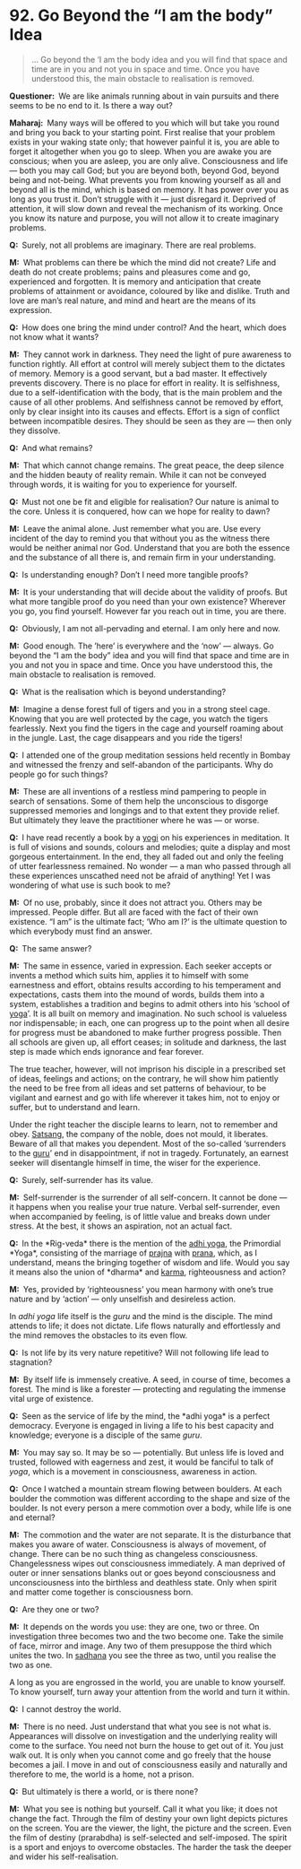 # 92. Go Beyond the “I am the body” Idea
> … Go beyond the ‘I am the body idea and you will find that space and time are in you and not you in space and time. Once you have 
understood this, the main obstacle to realisation is removed.</p>

<p><b>Questioner:</b> We are like animals running about in vain pursuits and there seems to be no end to it. 
Is there a way out?</p>

<p><b>Maharaj:</b> Many ways will be offered to you which will but take you round and bring you back to your 
starting point. First realise that your problem exists in your waking state only; that however painful it 
is, you are able to forget it altogether when you go to sleep. When you are awake you are 
conscious; when you are asleep, you are only alive. Consciousness and life — both you may call 
God; but you are beyond both, beyond God, beyond being and not-being. What prevents you from 
knowing yourself as all and beyond all is the mind, which is based on memory. It has power over you as long 
as you trust it. Don’t struggle with it — just disregard it. Deprived of attention, it will slow down and 
reveal the mechanism of its working. Once you know its nature and purpose, you will not allow it to 
create imaginary problems.</p>

<p><b>Q:</b> Surely, not all problems are imaginary. There are real problems.</p>

<p><b>M:</b> What problems can there be which the mind did not create? Life and death do not create 
problems; pains and pleasures come and go, experienced and forgotten. It is memory and 
anticipation that create problems of attainment or avoidance, coloured by like and dislike. Truth and 
love are man’s real nature, and mind and heart are the means of its expression.</p>

<p><b>Q:</b> How does one bring the mind under control? And the heart, which does not know what it wants?</p>

<p><b>M:</b> They cannot work in darkness. They need the light of pure awareness to function rightly. All 
effort at control will merely subject them to the dictates of memory. Memory is a good servant, but a 
bad master. It effectively prevents discovery. There is no place for effort in reality. It is selfishness, 
due to a self-identification with the body, that is the main problem and the cause of all other 
problems. And selfishness cannot be removed by effort, only by clear insight into its causes and 
effects. Effort is a sign of conflict between incompatible desires. They should be seen as they are — 
then only they dissolve.</p>

<p><b>Q:</b> And what remains?</p>

<p><b>M:</b> That which cannot change remains. The great peace, the deep silence and the hidden beauty of 
reality remain. While it can not be conveyed through words, it is waiting for you to experience for 
yourself.</p>

<p><b>Q:</b> Must not one be fit and eligible for realisation? Our nature is animal to the core. Unless it is 
conquered, how can we hope for reality to dawn?</p>

<p><b>M:</b> Leave the animal alone. Just remember what you are. Use every incident of the day to 
remind you that without you as the witness there would be neither animal nor God. Understand that 
you are both the essence and the substance of all there is, and remain firm in your understanding.</p>

<p><b>Q:</b> Is understanding enough? Don’t I need more tangible proofs?</p>

<p><b>M:</b> It is your understanding that will decide about the validity of proofs. But what more tangible 
proof do you need than your own existence? Wherever you go, you find yourself. However far you 
reach out in time, you are there.</p>

<p><b>Q:</b> Obviously, I am not all-pervading and eternal. I am only here and now.</p>

<p><b>M:</b> Good enough. The ’here’ is everywhere and the ‘now’ — always. Go beyond the “I am the body” 
idea and you will find that space and time are in you and not you in space and time. Once you have 
understood this, the main obstacle to realisation is removed.</p>

<p><b>Q:</b> What is the realisation which is beyond understanding?</p>

<p><b>M:</b> Imagine a dense forest full of tigers and you in a strong steel cage. Knowing that you are well 
protected by the cage, you watch the tigers fearlessly. Next you find the tigers in the cage and 
yourself roaming about in the jungle. Last, the cage disappears and you ride the tigers!</p>

<p><b>Q:</b> I attended one of the group meditation sessions held recently in Bombay and witnessed the 
frenzy and self-abandon of the participants. Why do people go for such things?</p>

<p><b>M:</b> These are all inventions of a restless mind pampering to people in search of sensations. Some 
of them help the unconscious to disgorge suppressed memories and longings and to that extent 
they provide relief. But ultimately they leave the practitioner where he was — or worse.</p>

<p><b>Q:</b> I have read recently a book by a <a href="One who practices <em>yoga</em>.">yogi</a> on his experiences in meditation. It is full of visions and 
sounds, colours and melodies; quite a display and most gorgeous entertainment. In the end, they 
all faded out and only the feeling of utter fearlessness remained. No wonder — a man who passed 
through all these experiences unscathed need not be afraid of anything! Yet I was wondering of 
what use is such book to me?</p>

<p><b>M:</b> Of no use, probably, since it does not attract you. Others may be impressed. People differ. But 
all are faced with the fact of their own existence. “I am” is the ultimate fact; ‘Who am I?’ is the 
ultimate question to which everybody must find an answer.</p>

<p><b>Q:</b> The same answer?</p>

<p><b>M:</b> The same in essence, varied in expression. 
Each seeker accepts or invents a method which suits him, applies it to himself with some 
earnestness and effort, obtains results according to his temperament and expectations, casts them 
into the mound of words, builds them into a system, establishes a tradition and begins to admit 
others into his ‘school of <a href="One of the six systems of the Hindu philosophy (from <em>yoj</em>, to yoke or join). <em>Yoga</em> teaches the means by which the individual spirit (<em>jivatma</em>) can be joined or united with the universal spirit (<em>Paramatma</em>).">yoga</a>’. It is all built on memory and imagination. No such school is 
valueless nor indispensable; in each, one can progress up to the point when all desire for progress 
must be abandoned to make further progress possible. Then all schools are given up, all effort 
ceases; in solitude and darkness, the last step is made which ends ignorance and fear forever.

The true teacher, however, will not imprison his disciple in a prescribed set of ideas, feelings and 
actions; on the contrary, he will show him patiently the need to be free from all ideas and set 
patterns of behaviour, to be vigilant and earnest and go with life wherever it takes him, not to enjoy 
or suffer, but to understand and learn.

Under the right teacher the disciple learns to learn, not to remember and obey. <a href="Association with the true and the wise people.">Satsang</a>, the 
company of the noble, does not mould, it liberates. Beware of all that makes you dependent. Most 
of the so-called ‘surrenders to the <a href="Spiritual teacher, preceptor.">guru</a>’ end in disappointment, if not in tragedy. Fortunately, an 
earnest seeker will disentangle himself in time, the wiser for the experience.</p>

<p><b>Q:</b> Surely, self-surrender has its value.</p>

<p><b>M:</b> Self-surrender is the surrender of all self-concern. It cannot be done — it happens when you 
realise your true nature. Verbal self-surrender, even when accompanied by feeling, is of little value 
and breaks down under stress. At the best, it shows an aspiration, not an actual fact.</p>

<p><b>Q:</b> In the *Rig-veda* there is the mention of the <a href="[<em>adhi</em>, above, supreme + <em>yoga</em>] the Supreme yoga.">adhi yoga</a>, the Primordial *Yoga*, consisting of the 
marriage of <a href="Cognitive consciousness, pure awareness, higher consciousness.">prajna</a> with <a href="The breath of life, vital principle.">prana</a>, which, as I understand, means the bringing together of wisdom and 
life. Would you say it means also the union of *dharma* and <a href="Action or “the fruits of action”. <em>Karma</em> is of three kinds: <em>sanchita</em> (accumulated from previous births), <em>prarabdha</em> (portion of the past <em>karma</em> to be worked out in the present life) and <em>agami</em> (the current <em>karma</em> the result of which will fructify in future).">karma</a>, righteousness and action?</p>

<p><b>M:</b> Yes, provided by ‘righteousness’ you mean harmony with one’s true nature and by ‘action’ — only 
unselfish and desireless action.

In *adhi yoga* life itself is the <i>guru</i> and the mind is the disciple. The mind attends to life; it does not 
dictate. Life flows naturally and effortlessly and the mind removes the obstacles to its even flow.</p>

<p><b>Q:</b> Is not life by its very nature repetitive? Will not following life lead to stagnation?</p>

<p><b>M:</b> By itself life is immensely creative. A seed, in course of time, becomes a forest. The mind is like 
a forester — protecting and regulating the immense vital urge of existence.</p>

<p><b>Q:</b> Seen as the service of life by the mind, the *adhi yoga* is a perfect democracy. Everyone is 
engaged in living a life to his best capacity and knowledge; everyone is a disciple of the same <i>guru</i>.</p>

<p><b>M:</b> You may say so. It may be so — potentially. But unless life is loved and trusted, followed with 
eagerness and zest, it would be fanciful to talk of <i>yoga</i>, which is a movement in consciousness, 
awareness in action.</p>

<p><b>Q:</b> Once I watched a mountain stream flowing between boulders. At each boulder the 
commotion was different according to the shape and size of the boulder. Is not every person a 
mere commotion over a body, while life is one and eternal?</p>

<p><b>M:</b> The commotion and the water are not separate. It is the disturbance that makes you aware of 
water. Consciousness is always of movement, of change. There can be no such thing as 
changeless consciousness. Changelessness wipes out consciousness immediately. A man 
deprived of outer or inner sensations blanks out or goes beyond consciousness and 
unconsciousness into the birthless and deathless state. Only when spirit and matter come together 
is consciousness born.</p>

<p><b>Q:</b> Are they one or two?</p>

<p><b>M:</b> It depends on the words you use: they are one, two or three. On investigation three becomes 
two and the two become one. Take the simile of face, mirror and image. Any two of them presuppose 
the third which unites the two. In <a href="The practice which produces success, <em>siddhi</em>.">sadhana</a> you see the three as two, until you realise the two as one.

A long as you are engrossed in the world, you are unable to know yourself. To know yourself, turn away your attention from the world and turn it within.</p>

<p><b>Q:</b> I cannot destroy the world.</p>

<p><b>M:</b> There is no need. Just understand that what you see is not what is. Appearances will dissolve 
on investigation and the underlying reality will come to the surface. You need not burn the house to 
get out of it. You just walk out. It is only when you cannot come and go freely that the house 
becomes a jail. I move in and out of consciousness easily and naturally and therefore to me, the 
world is a home, not a prison.</p>

<p><b>Q:</b> But ultimately is there a world, or is there none?</p>

<p><b>M:</b> What you see is nothing but yourself. Call it what you like; it does not change the fact. Through 
the film of destiny your own light depicts pictures on the screen. You are the viewer, the light, the 
picture and the screen. Even the film of destiny (<span 
href="Destiny, <em>sanchita karma</em> (karma of past lives) 
that has become the destiny in the present life.">prarabdha</a>) is self-selected and self-imposed. The 
spirit is a sport and enjoys to overcome obstacles. The harder the task the deeper and wider his self-realisation.


<script>
export default {
  props: ["slot-key"],
  mounted () {
    tippy("[href]", {allowHTML: true});
  }
}
</script>